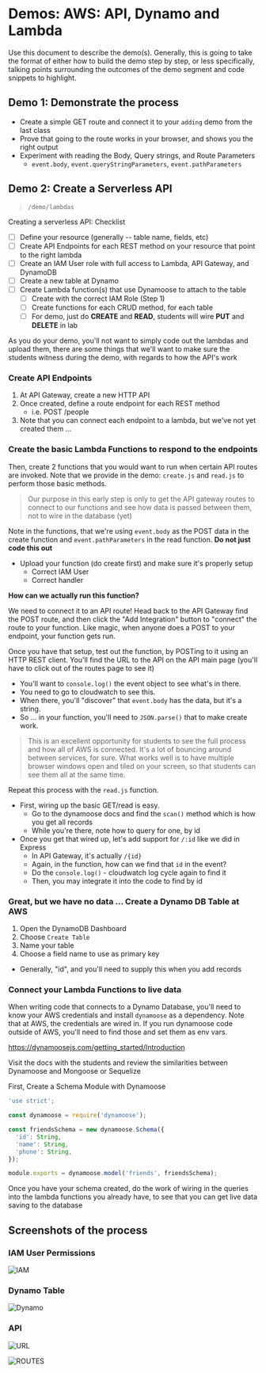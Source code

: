 # Demos: AWS: API, Dynamo and Lambda

Use this document to describe the demo(s). Generally, this is going to take the format of either how to build the demo step by step, or less specifically, talking points surrounding the outcomes of the demo segment and code snippets to highlight.

## Demo 1: Demonstrate the process

- Create a simple GET route and connect it to your `adding` demo from the last class
- Prove that going to the route works in your browser, and shows you the right output
- Experiment with reading the Body, Query strings, and Route Parameters
  - `event.body`, `event.queryStringParameters`, `event.pathParameters`

## Demo 2: Create a Serverless API

> `/demo/lambdas`

Creating a serverless API: Checklist

- [ ] Define your resource (generally -- table name, fields, etc)
- [ ] Create API Endpoints for each REST method on your resource that point to the right lambda
- [ ] Create an IAM User role with full access to Lambda, API Gateway, and DynamoDB
- [ ] Create a new table at Dynamo
- [ ] Create Lambda function(s) that use Dynamoose to attach to the table
  - [ ] Create with the correct IAM Role (Step 1)
  - [ ] Create functions for each CRUD method, for each table
  - [ ] For demo, just do **CREATE** and **READ**, students will wire **PUT** and **DELETE** in lab

As you do your demo, you'll not want to simply code out the lambdas and upload them, there are some things that we'll want to make sure the students witness during the demo, with regards to how the API's work

### Create API Endpoints

1. At API Gateway, create a new HTTP API
1. Once created, define a route endpoint for each REST method
   - i.e. POST /people
1. Note that you can connect each endpoint to a lambda, but we've not yet created them ...

### Create the basic Lambda Functions to respond to the endpoints

Then, create 2 functions that you would want to run when certain API routes are invoked. Note that we provide in the demo: `create.js` and `read.js` to perform those basic methods.

> Our purpose in this early step is only to get the API gateway routes to connect to our functions and see how data is passed between them, not to wire in the database (yet)

Note in the functions, that we're using `event.body` as the POST data in the create function and `event.pathParameters` in the read function.  **Do not just code this out**

- Upload your function (do create first) and make sure it's properly setup
  - Correct IAM User
  - Correct handler

**How can we actually run this function?**

We need to connect it to an API route! Head back to the API Gateway find the POST route, and then click the "Add Integration" button to "connect" the route to your function. Like magic, when anyone does a POST to your endpoint, your function gets run.

Once you have that setup, test out the function, by POSTing to it using an HTTP REST client. You'll find the URL to the API on the API main page (you'll have to click out of the routes page to see it)

- You'll want to `console.log()` the event object to see what's in there.
- You need to go to cloudwatch to see this.
- When there, you'll "discover" that `event.body` has the data, but it's a string.
- So ... in your function, you'll need to `JSON.parse()` that to make create work.

> This is an excellent opportunity for students to see the full process and how all of AWS is connected. It's a lot of bouncing around between services, for sure. What works well is to have multiple browser windows open and tiled on your screen, so that students can see them all at the same time.

Repeat this process with the `read.js` function.

- First, wiring up the basic GET/read is easy.
  - Go to the dynamoose docs and find the `scan()` method which is how you get all records
  - While you're there, note how to query for one, by id
- Once you get that wired up, let's add support for `/:id` like we did in Express
  - In API Gateway, it's actually `/{id}`
  - Again, in the function, how can we find that `id` in the event?
  - Do the `console.log()` - cloudwatch log cycle again to find it
  - Then, you may integrate it into the code to find by id


### Great, but we have no data ... Create a Dynamo DB Table at AWS

1. Open the DynamoDB Dashboard
1. Choose `Create Table`
1. Name your table
1. Choose a field name to use as primary key
  - Generally, "id", and you'll need to supply this when you add records


### Connect your Lambda Functions to live data

When writing code that connects to a Dynamo Database, you'll need to know your AWS credentials and install `dynamoose` as a dependency. Note that at AWS, the credentials are wired in. If you run dynamoose code outside of AWS, you'll need to find those and set them as env vars.

<https://dynamoosejs.com/getting_started/Introduction>

Visit the docs with the students and review the similarities between Dynamoose and Mongoose or Sequelize

First, Create a Schema Module with Dynamoose

```javascript
'use strict';

const dynamoose = require('dynamoose');

const friendsSchema = new dynamoose.Schema({
  'id': String,
  'name': String,
  'phone': String,
});

module.exports = dynamoose.model('friends', friendsSchema);
```

Once you have your schema created, do the work of wiring in the queries into the lambda functions you already have, to see that you can get live data saving to the database


## Screenshots of the process

### IAM User Permissions

![IAM](../assets/iam.png)

### Dynamo Table

![Dynamo](../assets/dynamo.png)

### API

![URL](../assets/api-url.png)

![ROUTES](../assets/api.png)
